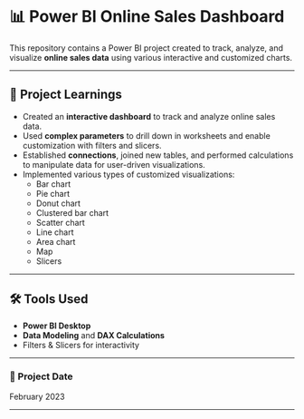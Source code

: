 # 📊 Power BI Online Sales Dashboard

This repository contains a Power BI project created to track, analyze, and visualize **online sales data** using various interactive and customized charts.

---

## 📌 Project Learnings
- Created an **interactive dashboard** to track and analyze online sales data.
- Used **complex parameters** to drill down in worksheets and enable customization with filters and slicers.
- Established **connections**, joined new tables, and performed calculations to manipulate data for user-driven visualizations.
- Implemented various types of customized visualizations:
  - Bar chart
  - Pie chart
  - Donut chart
  - Clustered bar chart
  - Scatter chart
  - Line chart
  - Area chart
  - Map
  - Slicers
    
---

## 🛠 Tools Used
- **Power BI Desktop**
- **Data Modeling** and **DAX Calculations**
- Filters & Slicers for interactivity

---

### 📅 Project Date
February 2023

---
